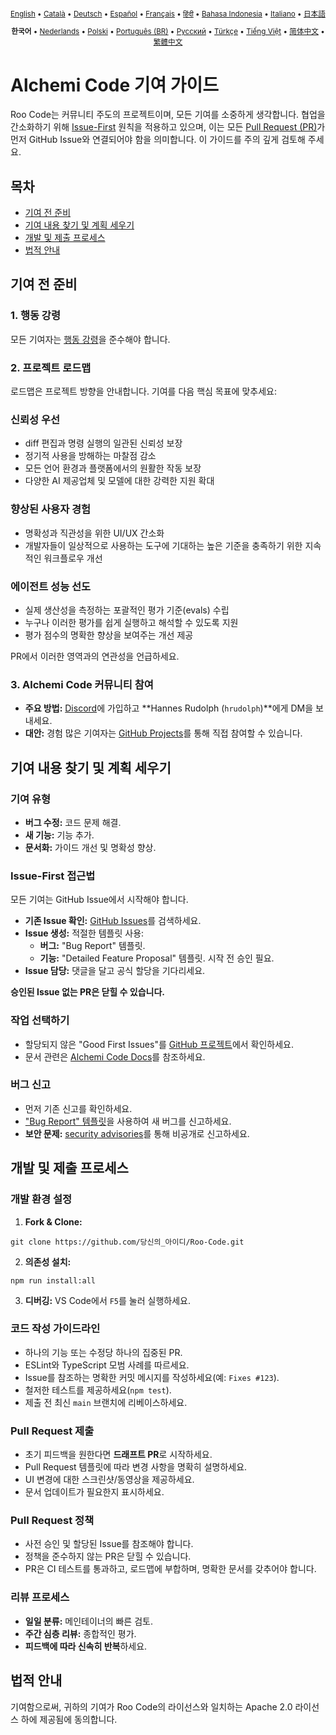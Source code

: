 <div align="center">
<sub>

[English](../../CONTRIBUTING.md) • [Català](../ca/CONTRIBUTING.md) • [Deutsch](../de/CONTRIBUTING.md) • [Español](../es/CONTRIBUTING.md) • [Français](../fr/CONTRIBUTING.md) • [हिंदी](../hi/CONTRIBUTING.md) • [Bahasa Indonesia](../id/CONTRIBUTING.md) • [Italiano](../it/CONTRIBUTING.md) • [日本語](../ja/CONTRIBUTING.md)

</sub>
<sub>

<b>한국어</b> • [Nederlands](../nl/CONTRIBUTING.md) • [Polski](../pl/CONTRIBUTING.md) • [Português (BR)](../pt-BR/CONTRIBUTING.md) • [Русский](../ru/CONTRIBUTING.md) • [Türkçe](../tr/CONTRIBUTING.md) • [Tiếng Việt](../vi/CONTRIBUTING.md) • [简体中文](../zh-CN/CONTRIBUTING.md) • [繁體中文](../zh-TW/CONTRIBUTING.md)

</sub>
</div>

# Alchemi Code 기여 가이드

Roo Code는 커뮤니티 주도의 프로젝트이며, 모든 기여를 소중하게 생각합니다. 협업을 간소화하기 위해 [Issue-First](#issue-first-접근법) 원칙을 적용하고 있으며, 이는 모든 [Pull Request (PR)](#pull-request-제출)가 먼저 GitHub Issue와 연결되어야 함을 의미합니다. 이 가이드를 주의 깊게 검토해 주세요.

## 목차

- [기여 전 준비](#기여-전-준비)
- [기여 내용 찾기 및 계획 세우기](#기여-내용-찾기-및-계획-세우기)
- [개발 및 제출 프로세스](#개발-및-제출-프로세스)
- [법적 안내](#법적-안내)

## 기여 전 준비

### 1. 행동 강령

모든 기여자는 [행동 강령](./CODE_OF_CONDUCT.md)을 준수해야 합니다.

### 2. 프로젝트 로드맵

로드맵은 프로젝트 방향을 안내합니다. 기여를 다음 핵심 목표에 맞추세요:

### 신뢰성 우선

- diff 편집과 명령 실행의 일관된 신뢰성 보장
- 정기적 사용을 방해하는 마찰점 감소
- 모든 언어 환경과 플랫폼에서의 원활한 작동 보장
- 다양한 AI 제공업체 및 모델에 대한 강력한 지원 확대

### 향상된 사용자 경험

- 명확성과 직관성을 위한 UI/UX 간소화
- 개발자들이 일상적으로 사용하는 도구에 기대하는 높은 기준을 충족하기 위한 지속적인 워크플로우 개선

### 에이전트 성능 선도

- 실제 생산성을 측정하는 포괄적인 평가 기준(evals) 수립
- 누구나 이러한 평가를 쉽게 실행하고 해석할 수 있도록 지원
- 평가 점수의 명확한 향상을 보여주는 개선 제공

PR에서 이러한 영역과의 연관성을 언급하세요.

### 3. Alchemi Code 커뮤니티 참여

- **주요 방법:** [Discord](https://discord.gg/roocode)에 가입하고 **Hannes Rudolph (`hrudolph`)**에게 DM을 보내세요.
- **대안:** 경험 많은 기여자는 [GitHub Projects](https://github.com/orgs/RooCodeInc/projects/1)를 통해 직접 참여할 수 있습니다.

## 기여 내용 찾기 및 계획 세우기

### 기여 유형

- **버그 수정:** 코드 문제 해결.
- **새 기능:** 기능 추가.
- **문서화:** 가이드 개선 및 명확성 향상.

### Issue-First 접근법

모든 기여는 GitHub Issue에서 시작해야 합니다.

- **기존 Issue 확인:** [GitHub Issues](https://github.com/RooCodeInc/Roo-Code/issues)를 검색하세요.
- **Issue 생성:** 적절한 템플릿 사용:
    - **버그:** "Bug Report" 템플릿.
    - **기능:** "Detailed Feature Proposal" 템플릿. 시작 전 승인 필요.
- **Issue 담당:** 댓글을 달고 공식 할당을 기다리세요.

**승인된 Issue 없는 PR은 닫힐 수 있습니다.**

### 작업 선택하기

- 할당되지 않은 "Good First Issues"를 [GitHub 프로젝트](https://github.com/orgs/RooCodeInc/projects/1)에서 확인하세요.
- 문서 관련은 [Alchemi Code Docs](https://github.com/RooCodeInc/Roo-Code-Docs)를 참조하세요.

### 버그 신고

- 먼저 기존 신고를 확인하세요.
- ["Bug Report" 템플릿](https://github.com/RooCodeInc/Roo-Code/issues/new/choose)을 사용하여 새 버그를 신고하세요.
- **보안 문제:** [security advisories](https://github.com/RooCodeInc/Roo-Code/security/advisories/new)를 통해 비공개로 신고하세요.

## 개발 및 제출 프로세스

### 개발 환경 설정

1. **Fork & Clone:**

```
git clone https://github.com/당신의_아이디/Roo-Code.git
```

2. **의존성 설치:**

```
npm run install:all
```

3. **디버깅:** VS Code에서 `F5`를 눌러 실행하세요.

### 코드 작성 가이드라인

- 하나의 기능 또는 수정당 하나의 집중된 PR.
- ESLint와 TypeScript 모범 사례를 따르세요.
- Issue를 참조하는 명확한 커밋 메시지를 작성하세요(예: `Fixes #123`).
- 철저한 테스트를 제공하세요(`npm test`).
- 제출 전 최신 `main` 브랜치에 리베이스하세요.

### Pull Request 제출

- 초기 피드백을 원한다면 **드래프트 PR**로 시작하세요.
- Pull Request 템플릿에 따라 변경 사항을 명확히 설명하세요.
- UI 변경에 대한 스크린샷/동영상을 제공하세요.
- 문서 업데이트가 필요한지 표시하세요.

### Pull Request 정책

- 사전 승인 및 할당된 Issue를 참조해야 합니다.
- 정책을 준수하지 않는 PR은 닫힐 수 있습니다.
- PR은 CI 테스트를 통과하고, 로드맵에 부합하며, 명확한 문서를 갖추어야 합니다.

### 리뷰 프로세스

- **일일 분류:** 메인테이너의 빠른 검토.
- **주간 심층 리뷰:** 종합적인 평가.
- **피드백에 따라 신속히 반복**하세요.

## 법적 안내

기여함으로써, 귀하의 기여가 Roo Code의 라이선스와 일치하는 Apache 2.0 라이선스 하에 제공됨에 동의합니다.
